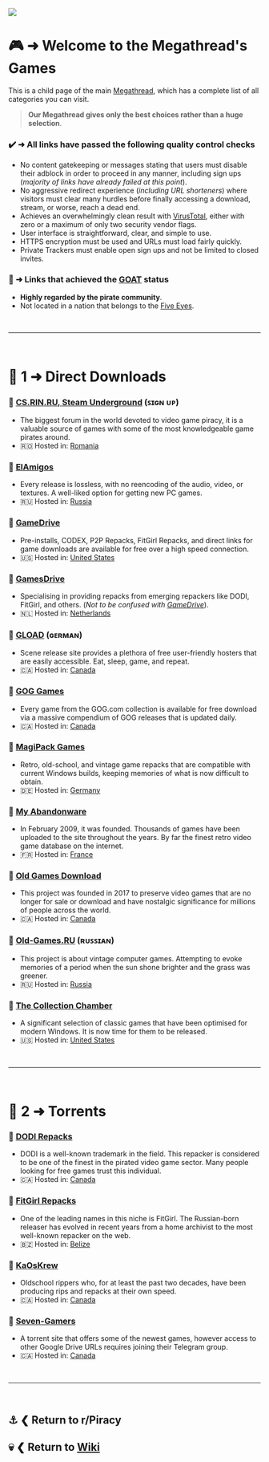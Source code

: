 ![](%%games%%)

# 🎮 ➜ Welcome to the Megathread's **Games**
This is a child page of the main [Megathread](https://www.reddit.com/r/Piracy/wiki/megathread/), which has a complete list of all categories you can visit.
 
>**Our Megathread gives only the best choices rather than a huge selection**.

### ✔️ ➜ All links have passed the following quality control checks
- No content gatekeeping or messages stating that users must disable their adblock in order to proceed in any manner, including sign ups (*majority of links have already failed at this point*).
- No aggressive redirect experience (*including URL shorteners*) where visitors must clear many hurdles before finally accessing a download, stream, or worse, reach a dead end.
- Achieves an overwhelmingly clean result with [VirusTotal](https://www.virustotal.com/gui/home/url), either with zero or a maximum of only two security vendor flags.
- User interface is straightforward, clear, and simple to use.
- HTTPS encryption must be used and URLs must load fairly quickly.
- Private Trackers must enable open sign ups and not be limited to closed invites.

### 🐐 ➜ Links that achieved the [GOAT](https://www.urbandictionary.com/define.php?term=goat) status
- **Highly regarded by the pirate community**.
- Not located in a nation that belongs to the [Five Eyes](https://en.wikipedia.org/wiki/Five_Eyes).

&nbsp;

---

&nbsp;

# 📑 1 ➜ Direct Downloads

### 🐐 [CS.RIN.RU, Steam Underground](https://cs.rin.ru/forum/) (ꜱɪɢɴ ᴜᴘ)
- The biggest forum in the world devoted to video game piracy, it is a valuable source of games with some of the most knowledgeable game pirates around.
- 🇷🇴 Hosted in: [Romania](https://check-host.net/ip-info?host=https%3A%2F%2Fcs.rin.ru%2Fforum%2F&csrf_token=80329e0db73259cd429f139a331bc866e8562bd0)

### 🔗 [ElAmigos](https://elamigos.site/)
- Every release is lossless, with no reencoding of the audio, video, or textures. A well-liked option for getting new PC games.
- 🇷🇺 Hosted in: [Russia](https://check-host.net/ip-info?host=https%3A%2F%2Felamigos.site%2F&csrf_token=3bfab04c5dfd98f4c0de1c0fd4dee7014acaa05b)

### 🔗 [GameDrive](https://gamedrive.org/)
- Pre-installs, CODEX, P2P Repacks, FitGirl Repacks, and direct links for game downloads are available for free over a high speed connection.
- 🇺🇸 Hosted in: [United States](https://check-host.net/ip-info?host=https%3A%2F%2Fgamedrive.org%2F&csrf_token=93ade2f48968d23eece450780c4342327bfdb3c2)

### 🔗 [GamesDrive](https://gamesdrive.net/)
- Specialising in providing repacks from emerging repackers like DODI, FitGirl, and others. (*Not to be confused with [GameDrive](https://gamedrive.org/)*).
- 🇳🇱 Hosted in: [Netherlands](https://check-host.net/ip-info?host=https%3A%2F%2Fgamesdrive.net%2F&csrf_token=93ade2f48968d23eece450780c4342327bfdb3c2)

### 🔗 [GLOAD](https://gload.to/) (ɢᴇʀᴍᴀɴ)
- Scene release site provides a plethora of free user-friendly hosters that are easily accessible. Eat, sleep, game, and repeat.
- 🇨🇦 Hosted in: [Canada](https://check-host.net/ip-info?host=https%3A%2F%2Fgload.to%2F&csrf_token=93ade2f48968d23eece450780c4342327bfdb3c2)

### 🔗 [GOG Games](https://gog-games.com/)
- Every game from the GOG.com collection is available for free download via a massive compendium of GOG releases that is updated daily.
- 🇨🇦 Hosted in: [Canada](https://check-host.net/ip-info?host=https%3A%2F%2Fgog-games.com%2F&csrf_token=93ade2f48968d23eece450780c4342327bfdb3c2)

### 🔗 [MagiPack Games](https://www.magipack.games/)
- Retro, old-school, and vintage game repacks that are compatible with current Windows builds, keeping memories of what is now difficult to obtain.
- 🇩🇪 Hosted in: [Germany](https://check-host.net/ip-info?host=https%3A%2F%2Fwww.magipack.games%2F&csrf_token=93ade2f48968d23eece450780c4342327bfdb3c2)

### 🔗 [My Abandonware](https://www.myabandonware.com/)
- In February 2009, it was founded. Thousands of games have been uploaded to the site throughout the years. By far the finest retro video game database on the internet.
- 🇫🇷 Hosted in: [France](https://check-host.net/ip-info?host=https%3A%2F%2Fwww.myabandonware.com%2F&csrf_token=93ade2f48968d23eece450780c4342327bfdb3c2)

### 🔗 [Old Games Download](https://oldgamesdownload.com/)
- This project was founded in 2017 to preserve video games that are no longer for sale or download and have nostalgic significance for millions of people across the world.
- 🇨🇦 Hosted in: [Canada](https://check-host.net/ip-info?host=https%3A%2F%2Foldgamesdownload.com%2F&csrf_token=93ade2f48968d23eece450780c4342327bfdb3c2)

### 🔗 [Old-Games.RU](https://www.old-games.ru/) (ʀᴜꜱꜱɪᴀɴ)
- This project is about vintage computer games. Attempting to evoke memories of a period when the sun shone brighter and the grass was greener.
- 🇷🇺 Hosted in: [Russia](https://check-host.net/ip-info?host=https%3A%2F%2Fwww.old-games.ru%2F&csrf_token=93ade2f48968d23eece450780c4342327bfdb3c2)

### 🔗 [The Collection Chamber](https://collectionchamber.blogspot.com/)
- A significant selection of classic games that have been optimised for modern Windows. It is now time for them to be released.
- 🇺🇸 Hosted in: [United States](https://check-host.net/ip-info?host=https%3A%2F%2Fcollectionchamber.blogspot.com%2F&csrf_token=93ade2f48968d23eece450780c4342327bfdb3c2)

&nbsp;

---

&nbsp;

# 📑 2 ➜ Torrents

### 🧲 [DODI Repacks](https://dodi-repacks.site/)
- DODI is a well-known trademark in the field. This repacker is considered to be one of the finest in the pirated video game sector. Many people looking for free games trust this individual.
- 🇨🇦 Hosted in: [Canada](https://check-host.net/ip-info?host=https%3A%2F%2Fdodi-repacks.site%2F&csrf_token=3bfab04c5dfd98f4c0de1c0fd4dee7014acaa05b)

### 🐐 [FitGirl Repacks](https://fitgirl-repacks.site/)
- One of the leading names in this niche is FitGirl. The Russian-born releaser has evolved in recent years from a home archivist to the most well-known repacker on the web.
- 🇧🇿 Hosted in: [Belize](https://check-host.net/ip-info?host=https%3A%2F%2Ffitgirl-repacks.site%2F&csrf_token=3bfab04c5dfd98f4c0de1c0fd4dee7014acaa05b)

### 🧲 [KaOsKrew](https://kaoskrew.org/)
- Oldschool rippers who, for at least the past two decades, have been producing rips and repacks at their own speed.
- 🇨🇦 Hosted in: [Canada](https://check-host.net/ip-info?host=https%3A%2F%2Fkaoskrew.org%2F&csrf_token=3bfab04c5dfd98f4c0de1c0fd4dee7014acaa05b)

### 🧲 [Seven-Gamers](https://www.seven-gamers.com/)
- A torrent site that offers some of the newest games, however access to other Google Drive URLs requires joining their Telegram group.
- 🇨🇦 Hosted in: [Canada](https://check-host.net/ip-info?host=https%3A%2F%2Fwww.seven-gamers.com%2F&csrf_token=93ade2f48968d23eece450780c4342327bfdb3c2)

&nbsp;

---

&nbsp;

⚓ ❮ Return to **r/Piracy**
---
💀 ❮ Return to [**Wiki**](https://www.reddit.com/r/Piracy/wiki/index/)
---